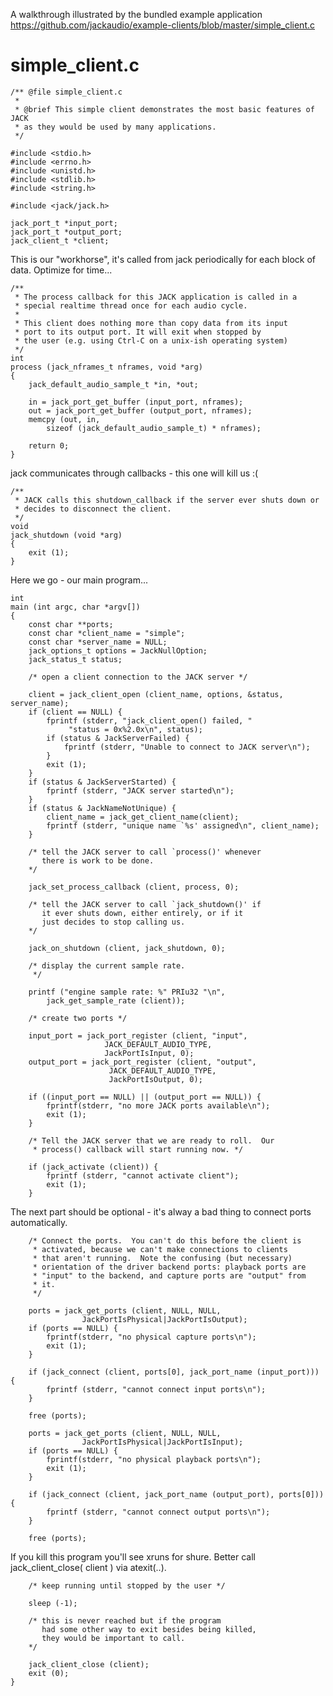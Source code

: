 
A walkthrough illustrated by the bundled example application https://github.com/jackaudio/example-clients/blob/master/simple_client.c

# simple_client.c
	
	/** @file simple_client.c
	 *
	 * @brief This simple client demonstrates the most basic features of JACK
	 * as they would be used by many applications.
	 */
	
	#include <stdio.h>
	#include <errno.h>
	#include <unistd.h>
	#include <stdlib.h>
	#include <string.h>
	
	#include <jack/jack.h>
	
	jack_port_t *input_port;
	jack_port_t *output_port;
	jack_client_t *client;
	
This is our "workhorse", it's called from jack periodically for each block of data. 
Optimize for time...
	
	/**
	 * The process callback for this JACK application is called in a
	 * special realtime thread once for each audio cycle.
	 *
	 * This client does nothing more than copy data from its input
	 * port to its output port. It will exit when stopped by 
	 * the user (e.g. using Ctrl-C on a unix-ish operating system)
	 */
	int
	process (jack_nframes_t nframes, void *arg)
	{
		jack_default_audio_sample_t *in, *out;
		
		in = jack_port_get_buffer (input_port, nframes);
		out = jack_port_get_buffer (output_port, nframes);
		memcpy (out, in,
			sizeof (jack_default_audio_sample_t) * nframes);
	
		return 0;      
	}
	
jack communicates through callbacks - this one will kill us :(
	
	/**
	 * JACK calls this shutdown_callback if the server ever shuts down or
	 * decides to disconnect the client.
	 */
	void
	jack_shutdown (void *arg)
	{
		exit (1);
	}
	
Here we go - our main program...
	
	int
	main (int argc, char *argv[])
	{
		const char **ports;
		const char *client_name = "simple";
		const char *server_name = NULL;
		jack_options_t options = JackNullOption;
		jack_status_t status;
		
		/* open a client connection to the JACK server */
	
		client = jack_client_open (client_name, options, &status, server_name);
		if (client == NULL) {
			fprintf (stderr, "jack_client_open() failed, "
				 "status = 0x%2.0x\n", status);
			if (status & JackServerFailed) {
				fprintf (stderr, "Unable to connect to JACK server\n");
			}
			exit (1);
		}
		if (status & JackServerStarted) {
			fprintf (stderr, "JACK server started\n");
		}
		if (status & JackNameNotUnique) {
			client_name = jack_get_client_name(client);
			fprintf (stderr, "unique name `%s' assigned\n", client_name);
		}
	
		/* tell the JACK server to call `process()' whenever
		   there is work to be done.
		*/
	
		jack_set_process_callback (client, process, 0);
	
		/* tell the JACK server to call `jack_shutdown()' if
		   it ever shuts down, either entirely, or if it
		   just decides to stop calling us.
		*/
	
		jack_on_shutdown (client, jack_shutdown, 0);
	
		/* display the current sample rate. 
		 */
	
		printf ("engine sample rate: %" PRIu32 "\n",
			jack_get_sample_rate (client));
	
		/* create two ports */
	
		input_port = jack_port_register (client, "input",
						 JACK_DEFAULT_AUDIO_TYPE,
						 JackPortIsInput, 0);
		output_port = jack_port_register (client, "output",
						  JACK_DEFAULT_AUDIO_TYPE,
						  JackPortIsOutput, 0);
	
		if ((input_port == NULL) || (output_port == NULL)) {
			fprintf(stderr, "no more JACK ports available\n");
			exit (1);
		}
	
		/* Tell the JACK server that we are ready to roll.  Our
		 * process() callback will start running now. */
	
		if (jack_activate (client)) {
			fprintf (stderr, "cannot activate client");
			exit (1);
		}
	
The next part should be optional - it's alway a bad thing to connect ports automatically. 
	
		/* Connect the ports.  You can't do this before the client is
		 * activated, because we can't make connections to clients
		 * that aren't running.  Note the confusing (but necessary)
		 * orientation of the driver backend ports: playback ports are
		 * "input" to the backend, and capture ports are "output" from
		 * it.
		 */
	
		ports = jack_get_ports (client, NULL, NULL,
					JackPortIsPhysical|JackPortIsOutput);
		if (ports == NULL) {
			fprintf(stderr, "no physical capture ports\n");
			exit (1);
		}
	
		if (jack_connect (client, ports[0], jack_port_name (input_port))) {
			fprintf (stderr, "cannot connect input ports\n");
		}
	
		free (ports);
		
		ports = jack_get_ports (client, NULL, NULL,
					JackPortIsPhysical|JackPortIsInput);
		if (ports == NULL) {
			fprintf(stderr, "no physical playback ports\n");
			exit (1);
		}
	
		if (jack_connect (client, jack_port_name (output_port), ports[0])) {
			fprintf (stderr, "cannot connect output ports\n");
		}
	
		free (ports);
	
If you kill this program you'll see xruns for shure. Better call jack_client_close( client ) via atexit(..).
	
		/* keep running until stopped by the user */
	
		sleep (-1);
	
		/* this is never reached but if the program
		   had some other way to exit besides being killed,
		   they would be important to call.
		*/
	
		jack_client_close (client);
		exit (0);
	}
	
	
